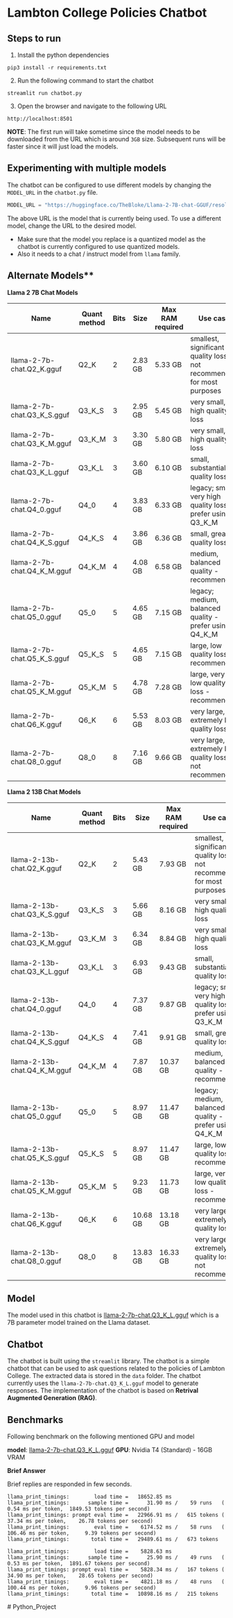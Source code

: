 # Lambton College Policies Chatbot

## Steps to run

1. Install the python dependencies

```
pip3 install -r requirements.txt
```

2. Run the following command to start the chatbot

```
streamlit run chatbot.py
```

3. Open the browser and navigate to the following URL

```
http://localhost:8501
```

**NOTE**: The first run will take sometime since the model needs to be downloaded from the URL which is around `3GB` size. Subsequent runs will be faster since it will just load the models.

## Experimenting with multiple models

The chatbot can be configured to use different models by changing the `MODEL_URL` in the `chatbot.py` file.

```python
MODEL_URL = "https://huggingface.co/TheBloke/Llama-2-7B-chat-GGUF/resolve/main/llama-2-7b-chat.Q3_K_L.gguf"
```

The above URL is the model that is currently being used. To use a different model, change the URL to the desired model.

- Make sure that the model you replace is a quantized model as the chatbot is currently configured to use quantized models.
- Also it needs to a chat / instruct model from `llama` family.

## Alternate Models**

**Llama 2 7B Chat Models**

| Name | Quant method | Bits | Size | Max RAM required | Use case |
|------|--------------|------|------|------------------|----------|
| llama-2-7b-chat.Q2_K.gguf | Q2_K | 2 | 2.83 GB | 5.33 GB | smallest, significant quality loss - not recommended for most purposes |
| llama-2-7b-chat.Q3_K_S.gguf | Q3_K_S | 3 | 2.95 GB | 5.45 GB | very small, high quality loss |
| llama-2-7b-chat.Q3_K_M.gguf | Q3_K_M | 3 | 3.30 GB | 5.80 GB | very small, high quality loss |
| llama-2-7b-chat.Q3_K_L.gguf | Q3_K_L | 3 | 3.60 GB | 6.10 GB | small, substantial quality loss |
| llama-2-7b-chat.Q4_0.gguf | Q4_0 | 4 | 3.83 GB | 6.33 GB | legacy; small, very high quality loss - prefer using Q3_K_M |
| llama-2-7b-chat.Q4_K_S.gguf | Q4_K_S | 4 | 3.86 GB | 6.36 GB | small, greater quality loss |
| llama-2-7b-chat.Q4_K_M.gguf | Q4_K_M | 4 | 4.08 GB | 6.58 GB | medium, balanced quality - recommended |
| llama-2-7b-chat.Q5_0.gguf | Q5_0 | 5 | 4.65 GB | 7.15 GB | legacy; medium, balanced quality - prefer using Q4_K_M |
| llama-2-7b-chat.Q5_K_S.gguf | Q5_K_S | 5 | 4.65 GB | 7.15 GB | large, low quality loss - recommended |
| llama-2-7b-chat.Q5_K_M.gguf | Q5_K_M | 5 | 4.78 GB | 7.28 GB | large, very low quality loss - recommended |
| llama-2-7b-chat.Q6_K.gguf | Q6_K | 6 | 5.53 GB | 8.03 GB | very large, extremely low quality loss |
| llama-2-7b-chat.Q8_0.gguf | Q8_0 | 8 | 7.16 GB | 9.66 GB | very large, extremely low quality loss - not recommended |

**Llama 2 13B Chat Models**

| Name | Quant method | Bits | Size | Max RAM required | Use case |
|------|--------------|------|------|------------------|----------|
| llama-2-13b-chat.Q2_K.gguf | Q2_K | 2 | 5.43 GB | 7.93 GB | smallest, significant quality loss - not recommended for most purposes |
| llama-2-13b-chat.Q3_K_S.gguf | Q3_K_S | 3 | 5.66 GB | 8.16 GB | very small, high quality loss |
| llama-2-13b-chat.Q3_K_M.gguf | Q3_K_M | 3 | 6.34 GB | 8.84 GB | very small, high quality loss |
| llama-2-13b-chat.Q3_K_L.gguf | Q3_K_L | 3 | 6.93 GB | 9.43 GB | small, substantial quality loss |
| llama-2-13b-chat.Q4_0.gguf | Q4_0 | 4 | 7.37 GB | 9.87 GB | legacy; small, very high quality loss - prefer using Q3_K_M |
| llama-2-13b-chat.Q4_K_S.gguf | Q4_K_S | 4 | 7.41 GB | 9.91 GB | small, greater quality loss |
| llama-2-13b-chat.Q4_K_M.gguf | Q4_K_M | 4 | 7.87 GB | 10.37 GB | medium, balanced quality - recommended |
| llama-2-13b-chat.Q5_0.gguf | Q5_0 | 5 | 8.97 GB | 11.47 GB | legacy; medium, balanced quality - prefer using Q4_K_M |
| llama-2-13b-chat.Q5_K_S.gguf | Q5_K_S | 5 | 8.97 GB | 11.47 GB | large, low quality loss - recommended |
| llama-2-13b-chat.Q5_K_M.gguf | Q5_K_M | 5 | 9.23 GB | 11.73 GB | large, very low quality loss - recommended |
| llama-2-13b-chat.Q6_K.gguf | Q6_K | 6 | 10.68 GB | 13.18 GB | very large, extremely low quality loss |
| llama-2-13b-chat.Q8_0.gguf | Q8_0 | 8 | 13.83 GB | 16.33 GB | very large, extremely low quality loss - not recommended |

## Model

The model used in this chatbot is [llama-2-7b-chat.Q3_K_L.gguf](https://huggingface.co/TheBloke/Llama-2-7B-chat-GGUF/resolve/main/llama-2-7b-chat.Q3_K_L.gguf) which is a 7B parameter model trained on the Llama dataset.

## Chatbot

The chatbot is built using the `streamlit` library. The chatbot is a simple chatbot that can be used to ask questions related to the policies of Lambton College. The extracted data is stored in the `data` folder. The chatbot currently uses the `llama-2-7b-chat.Q3_K_L.gguf` model to generate responses. The implementation of the chatbot is based on **Retrival Augmented Generation (RAG)**.

## Benchmarks

Following benchmark on the following mentioned GPU and model

**model**: [llama-2-7b-chat.Q3_K_L.gguf](https://huggingface.co/TheBloke/Llama-2-7B-chat-GGUF/resolve/main/llama-2-7b-chat.Q3_K_L.gguf)
**GPU**: Nvidia T4 (Standard) - 16GB VRAM

**Brief Answer**

Brief replies are responded in few seconds.

```
llama_print_timings:        load time =   18652.85 ms
llama_print_timings:      sample time =      31.90 ms /    59 runs   (    0.54 ms per token,  1849.53 tokens per second)
llama_print_timings: prompt eval time =   22966.91 ms /   615 tokens (   37.34 ms per token,    26.78 tokens per second)
llama_print_timings:        eval time =    6174.52 ms /    58 runs   (  106.46 ms per token,     9.39 tokens per second)
llama_print_timings:       total time =   29489.61 ms /   673 tokens
```

```
llama_print_timings:        load time =    5828.63 ms
llama_print_timings:      sample time =      25.90 ms /    49 runs   (    0.53 ms per token,  1891.67 tokens per second)
llama_print_timings: prompt eval time =    5828.34 ms /   167 tokens (   34.90 ms per token,    28.65 tokens per second)
llama_print_timings:        eval time =    4821.18 ms /    48 runs   (  100.44 ms per token,     9.96 tokens per second)
llama_print_timings:       total time =   10898.16 ms /   215 tokens
```
#   P y t h o n _ P r o j e c t  
 